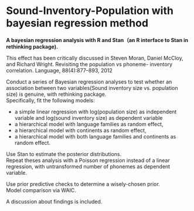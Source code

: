 # Sound-Inventory-Population with bayesian regression method

**A bayesian regression analysis with R and Stan（an R interface to Stan in rethinking package).<br/>**

This effect has been critically discussed in
Steven Moran, Daniel McCloy, and Richard Wright. Revisiting the population vs phoneme- inventory correlation. Language, 88(4):877–893, 2012

Conduct a series of Bayesian regression analyses to test whether an association between two variables(Sound inventory size vs. population size) is genuine, with rethinking package.<br/>
 Specifically, fit the following models:<br/>
* a simple linear regression with log(population size) as independent variable and log(sound inventory size) as dependent variable<br/>
* a hierarchical model with language families as random effect,<br/>
* a hierarchical model with continents as random effect,<br/>
* a hierarchical model with both language families and continents as random effect.<br/>

Use Stan to estimate the posterior distributions.<br/>
Repeat theses analysis with a Poisson regression instead of a linear regression, with untransformed number of phonemes as dependent variable.<br/>

Use prior predictive checks to determine a wisely-chosen prior.<br/>
Model comparison via WAIC.<br/>

A discussion about findings is included.
